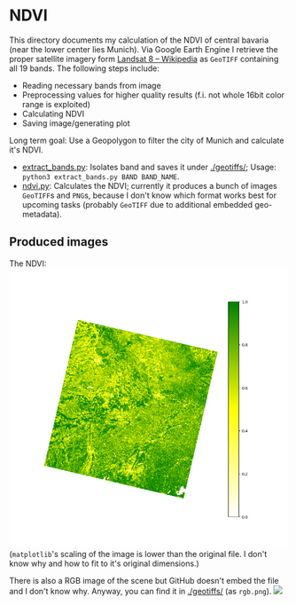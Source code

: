 # NDVI #
This directory documents my calculation of the NDVI of central bavaria (near the lower center lies Munich). Via Google Earth Engine I retrieve the proper satellite imagery form [Landsat 8 – Wikipedia](https://en.wikipedia.org/wiki/Landsat_8) as `GeoTIFF` containing all 19 bands. The following steps include:
  - Reading necessary bands from image
  - Preprocessing values for higher quality results (f.i. not whole 16bit color range is exploited)
  - Calculating NDVI
  - Saving image/generating plot

Long term goal: Use a Geopolygon to filter the city of Munich and calculate it's NDVI.

- [extract_bands.py](./extract_bands.py): Isolates band and saves it under [./geotiffs/](./geotiffs/); Usage: `python3 extract_bands.py BAND BAND_NAME`.
- [ndvi.py](./ndvi.py): Calculates the NDVI; currently it produces a bunch of images `GeoTIFF`s and `PNG`s, because I don't know which format works best for upcoming tasks (probably `GeoTIFF` due to additional embedded geo-metadata).

## Produced images
The NDVI:
![](./geotiffs/ndvi-whylgn-legend.png)
(`matplotlib`'s scaling of the image is lower than the original file. I don't know why and how to fit to it's original dimensions.)

There is also a RGB image of the scene but GitHub doesn't embed the file and I don't know why. Anyway, you can find it in [./geotiffs/](./geotiffs/) (as `rgb.png`).
![](./geotiffs/rgb.tiff)
